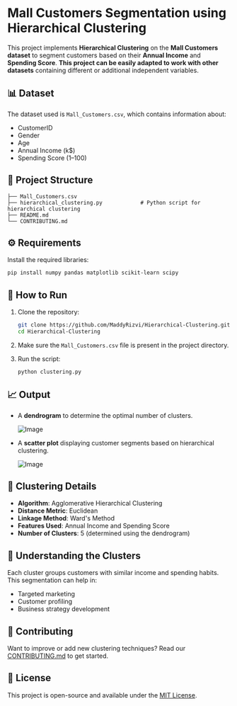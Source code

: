 # Mall Customers Segmentation using Hierarchical Clustering

This project implements **Hierarchical Clustering** on the **Mall Customers dataset** to segment customers based on their **Annual Income** and **Spending Score**. **This project can be easily adapted to work with other datasets** containing different or additional independent variables.

## 📊 Dataset

The dataset used is `Mall_Customers.csv`, which contains information about:

- CustomerID
- Gender
- Age
- Annual Income (k$)
- Spending Score (1–100)

## 📁 Project Structure

```
├── Mall_Customers.csv
├── hierarchical_clustering.py            # Python script for hierarchical clustering
├── README.md
└── CONTRIBUTING.md
```

## ⚙️ Requirements

Install the required libraries:

```bash
pip install numpy pandas matplotlib scikit-learn scipy
```

## 🚀 How to Run

1. Clone the repository:
   ```bash
   git clone https://github.com/MaddyRizvi/Hierarchical-Clustering.git
   cd Hierarchical-Clustering
   ```

2. Make sure the `Mall_Customers.csv` file is present in the project directory.

3. Run the script:
   ```bash
   python clustering.py
   ```

## 📈 Output

- A **dendrogram** to determine the optimal number of clusters.
  
  ![Image](https://github.com/user-attachments/assets/67448c22-31fe-496a-9829-a11b85c07238)

- A **scatter plot** displaying customer segments based on hierarchical clustering.

  ![Image](https://github.com/user-attachments/assets/a942662d-182e-4686-8c4b-ee1fc19dd63a)

## 📌 Clustering Details

- **Algorithm**: Agglomerative Hierarchical Clustering
- **Distance Metric**: Euclidean
- **Linkage Method**: Ward's Method
- **Features Used**: Annual Income and Spending Score
- **Number of Clusters**: 5 (determined using the dendrogram)

## 🧠 Understanding the Clusters

Each cluster groups customers with similar income and spending habits. This segmentation can help in:

- Targeted marketing
- Customer profiling
- Business strategy development

## 👐 Contributing

Want to improve or add new clustering techniques? Read our [CONTRIBUTING.md](CONTRIBUTING.md) to get started.

## 📄 License

This project is open-source and available under the [MIT License](LICENSE).
